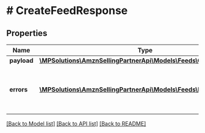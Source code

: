 # # CreateFeedResponse

## Properties

Name | Type | Description | Notes
------------ | ------------- | ------------- | -------------
**payload** | [**\MPSolutions\AmznSellingPartnerApi\Models\Feeds\CreateFeedResult**](CreateFeedResult.md) |  | [optional]
**errors** | [**\MPSolutions\AmznSellingPartnerApi\Models\Feeds\Error[]**](Error.md) | A list of error responses returned when a request is unsuccessful. | [optional]

[[Back to Model list]](../../README.md#models) [[Back to API list]](../../README.md#endpoints) [[Back to README]](../../README.md)
